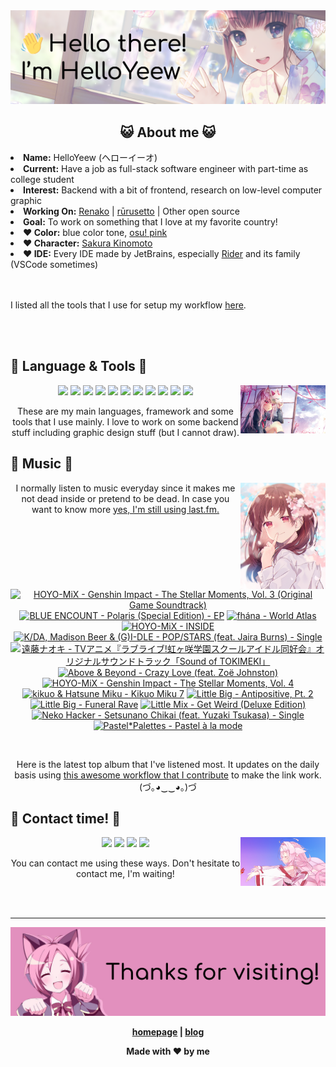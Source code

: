 <img src="welcome-banner.png" alt="Welcome!">

<h2 align="center">😺 About me 😺</h2> 
<!-- <href="https://music.apple.com/profile/HelloYeew"><img src="https://music-profile.rayriffy.com/theme/light.svg?uid=000318.14c819f20852410f9dbc0d2a5438f62b.0716" width="27%" align="right"></href> -->
<li><b>Name:</b> HelloYeew (ヘローイーオ)</li>
<li><b>Current:</b> Have a job as full-stack software engineer with part-time as college student</li>
<li><b>Interest:</b> Backend with a bit of frontend, research on low-level computer graphic</li>
<li><b>Working On:</b> <a href="https://github.com/HelloYeew/renako">Renako</a> | <a href="https://github.com/Rurusetto/rurusetto">rūrusetto</a> | Other open source</li>
<li><b>Goal:</b> To work on something that I love at my favorite country!</li>
<li><b>❤️ Color:</b> blue color tone, <a href="https://www.color-hex.com/color-palette/104633">osu! pink</a></li>
<li><b>❤️ Character:</b> <a href="https://ccsakura.fandom.com/wiki/Sakura_Kinomoto">Sakura Kinomoto</a></li>
<li><b>❤️ IDE:</b> Every IDE made by JetBrains, especially <a href="https://www.jetbrains.com/rider/">Rider</a> and its family</li> (VSCode sometimes)
<br>
<br>
<br>

<p>I listed all the tools that I use for setup my workflow <a href="https://github.com/HelloYeew/workflow-setup">here</a>.</p>

<br>
<br>

## 📇 Language & Tools 📇

<img src="knowledge-pic.png" width="27%" align="right">
<p align="center"><img src="https://img.shields.io/badge/-python-3776AB.svg?&style=for-the-badge&logo=python&logoColor=white"/> <img src="https://img.shields.io/badge/-django-092E20.svg?&style=for-the-badge&logo=django&logoColor=white"/> <img src="https://img.shields.io/badge/-csharp-239120.svg?&style=for-the-badge&logo=csharp&logoColor=white"/> <img src="https://img.shields.io/badge/-javascript-F7DF1E.svg?&style=for-the-badge&logo=javascript&logoColor=black"/> <img src="https://img.shields.io/badge/-typescript-3178C6.svg?&style=for-the-badge&logo=typescript&logoColor=white"/> <img src="https://img.shields.io/badge/java-007396.svg?&style=for-the-badge&logo=java&logoColor=white"/> <img src="https://img.shields.io/badge/-html5-E34F26.svg?&style=for-the-badge&logo=html5&logoColor=white"/> <img src="https://img.shields.io/badge/-css3-1572B6.svg?&style=for-the-badge&logo=css3&logoColor=white"/> <img src="https://img.shields.io/badge/-nginx-009639.svg?&style=for-the-badge&logo=nginx&logoColor=white"/> <img src="https://img.shields.io/badge/-svelte-FF3E00.svg?&style=for-the-badge&logo=svelte&logoColor=white"/> <img src="https://img.shields.io/badge/-tailwind CSS-06B6D4.svg?&style=for-the-badge&logo=Tailwind CSS&logoColor=white"/>

<p align="center">These are my main languages, framework and some tools that I use mainly. I love to work on some backend stuff including graphic design stuff (but I cannot draw).</p>

## 🎵 Music 🎵

<img src="music-pic.png" width="27%" align="right">

<p align="center">I normally listen to music everyday since it makes me not dead inside or pretend to be dead. In case you want to know more <a href="https://www.last.fm/user/HelloYeew">yes, I'm still using last.fm.</p>
  
<br>

<!-- lastfm -->
<p align="center"><a href="https://www.last.fm/music/HOYO-MiX/Genshin+Impact+-+The+Stellar+Moments,+Vol.+3+(Original+Game+Soundtrack)"><img src="https://lastfm.freetls.fastly.net/i/u/64s/52705c5b9f2dcab884bc8cbffc414f04.jpg" title="HOYO-MiX - Genshin Impact - The Stellar Moments, Vol. 3 (Original Game Soundtrack)"></a> <a href="https://www.last.fm/music/BLUE+ENCOUNT/Polaris+(Special+Edition)+-+EP"><img src="https://lastfm.freetls.fastly.net/i/u/64s/38a1b6da392e92cbf1212bfa3f3e645e.jpg" title="BLUE ENCOUNT - Polaris (Special Edition) - EP"></a> <a href="https://www.last.fm/music/fh%C3%A1na/World+Atlas"><img src="https://lastfm.freetls.fastly.net/i/u/64s/6eddf45ec04c4dd4ecb77fc0f46b3076.jpg" title="fhána - World Atlas"></a> <a href="https://www.last.fm/music/HOYO-MiX/INSIDE"><img src="https://lastfm.freetls.fastly.net/i/u/64s/1d1842f08fd660fcaa77245a4fdadb9a.png" title="HOYO-MiX - INSIDE"></a> <a href="https://www.last.fm/music/K%2FDA,+Madison+Beer+&+(G)I-DLE/POP%2FSTARS+(feat.+Jaira+Burns)+-+Single"><img src="https://lastfm.freetls.fastly.net/i/u/64s/99ecced6c3ea2ee9efa4ec8564995b26.png" title="K/DA, Madison Beer & (G)I-DLE - POP/STARS (feat. Jaira Burns) - Single"></a> <a href="https://www.last.fm/music/%E9%81%A0%E8%97%A4%E3%83%8A%E3%82%AA%E3%82%AD/TV%E3%82%A2%E3%83%8B%E3%83%A1%E3%80%8E%E3%83%A9%E3%83%96%E3%83%A9%E3%82%A4%E3%83%96!%E8%99%B9%E3%83%B6%E5%92%B2%E5%AD%A6%E5%9C%92%E3%82%B9%E3%82%AF%E3%83%BC%E3%83%AB%E3%82%A2%E3%82%A4%E3%83%89%E3%83%AB%E5%90%8C%E5%A5%BD%E4%BC%9A%E3%80%8F%E3%82%AA%E3%83%AA%E3%82%B8%E3%83%8A%E3%83%AB%E3%82%B5%E3%82%A6%E3%83%B3%E3%83%89%E3%83%88%E3%83%A9%E3%83%83%E3%82%AF%E3%80%8CSound+of+TOKIMEKI%E3%80%8D"><img src="https://lastfm.freetls.fastly.net/i/u/64s/065faa304c0b0879f203736630662755.jpg" title="遠藤ナオキ - TVアニメ『ラブライブ!虹ヶ咲学園スクールアイドル同好会』オリジナルサウンドトラック「Sound of TOKIMEKI」"></a> <a href="https://www.last.fm/music/Above+&+Beyond/Crazy+Love+(feat.+Zo%C3%AB+Johnston)"><img src="https://lastfm.freetls.fastly.net/i/u/64s/3b479552c547c984cad59e39ddefef80.jpg" title="Above & Beyond - Crazy Love (feat. Zoë Johnston)"></a> <a href="https://www.last.fm/music/HOYO-MiX/Genshin+Impact+-+The+Stellar+Moments,+Vol.+4"><img src="https://lastfm.freetls.fastly.net/i/u/64s/d035e3a26d5b8618514ef2cf8cf44f18.jpg" title="HOYO-MiX - Genshin Impact - The Stellar Moments, Vol. 4"></a> <a href="https://www.last.fm/music/kikuo+&+Hatsune+Miku/Kikuo+Miku+7"><img src="https://lastfm.freetls.fastly.net/i/u/64s/4bafecbf399a1b23756059261fb871fd.jpg" title="kikuo & Hatsune Miku - Kikuo Miku 7"></a> <a href="https://www.last.fm/music/Little+Big/Antipositive,+Pt.+2"><img src="https://lastfm.freetls.fastly.net/i/u/64s/3294e186a4af32ea733a2069ca014f04.jpg" title="Little Big - Antipositive, Pt. 2"></a> <a href="https://www.last.fm/music/Little+Big/Funeral+Rave"><img src="https://lastfm.freetls.fastly.net/i/u/64s/32d323dc17991cd686db2f2f2fd28784.jpg" title="Little Big - Funeral Rave"></a> <a href="https://www.last.fm/music/Little+Mix/Get+Weird+(Deluxe+Edition)"><img src="https://lastfm.freetls.fastly.net/i/u/64s/06b0ce206f8b9cfbee726cee4fefe3cd.jpg" title="Little Mix - Get Weird (Deluxe Edition)"></a> <a href="https://www.last.fm/music/Neko+Hacker/Setsunano+Chikai+(feat.+Yuzaki+Tsukasa)+-+Single"><img src="https://lastfm.freetls.fastly.net/i/u/64s/98f1dbab2a8ccc953ef1a1b83188fd02.jpg" title="Neko Hacker - Setsunano Chikai (feat. Yuzaki Tsukasa) - Single"></a> <a href="https://www.last.fm/music/Pastel*Palettes/Pastel+%C3%A0+la+mode"><img src="https://lastfm.freetls.fastly.net/i/u/64s/90ef77abdb39306fbaa263c08a138b53.png" title="Pastel*Palettes - Pastel à la mode"></a> </p>

<br>

<p align="center">Here is the latest top album that I've listened most. It updates on the daily basis using <a href="https://github.com/melipass/lastfm-to-markdown/">this awesome workflow that I contribute</a> to make the link work. (づ｡◕‿‿◕｡)づ</p>

## 📝 Contact time! 📝

<img src="contact-pic.png" width="27%" align="right">

<p align="center"><a href="https://twitter.com/nonggummud" target="_blank"><img src="https://img.shields.io/badge/-nonggummud-1DA1F2.svg?&style=for-the-badge&logo=Twitter&logoColor=white"/></a> <a href="https://www.linkedin.com/in/helloyeew" target="_blank"><img src="https://img.shields.io/badge/-helloyeew-0A66C2.svg?&style=for-the-badge&logo=linkedin&logoColor=white"/></a> <a href="https://peerlist.io/helloyeew"><img src="https://img.shields.io/badge/-peerlist-00AA45.svg?&style=for-the-badge"/></a> <a href="https://music.apple.com/profile/HelloYeew" target="_blank"><img src="https://img.shields.io/badge/-Apple Music-FC3C44.svg?&style=for-the-badge&logo=Apple&logoColor=white"/></a></p>

<p align="center">You can contact me using these ways. Don't hesitate to contact me, I'm waiting!</p>
<br>
<br>

---

<img src="bye-banner.png" alt="Thanks for visiting!">

<p align="center"><b><a href="https://www.helloyeew.dev">homepage</a> | <b><a href="https://story.helloyeew.dev/">blog</a></p>

<p align="center">Made with ❤️ by me</p>

